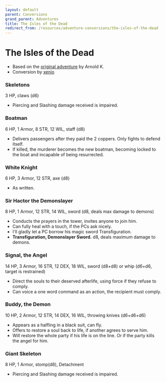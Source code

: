 ```yaml
---
layout: default
parent: Conversions
grand_parent: Adventures
title: The Isles of the Dead
redirect_from: /resources/adventure-conversions/the-isles-of-the-dead
---
```


# The Isles of the Dead
- Based on the [original adventure](http://goblinpunch.blogspot.com/2015/04/the-isles-of-dead.html) by Arnold K.
- Conversion by [xenio](https://xenioinabottle.blogspot.com)

### Skeletons
3 HP, claws (d6)
- Piercing and Slashing damage received is impaired.

### Boatman

6 HP, 1 Armor, 8 STR, 12 WIL, staff (d8)
- Delivers passengers after they paid the 2 coppers. Only fights to defend itself.
- If killed, the murderer becomes the new boatman, becoming locked to the boat and incapable of being resurrected.

### White Knight
6 HP, 3 Armor, 12 STR, axe (d8)
- As written.

### Sir Hactor the Demonslayer
8 HP, 1 Armor, 12 STR, 14 WIL, sword (d8, deals max damage to demons)
- Conducts the prayers in the tower, invites anyone to join him.
- Can fully heal with a touch, if the PCs ask nicely.
- I'll gladly let a PC borrow his magic sword Transfiguration.
- **Transfiguration, Demonslayer Sword.** d8, deals maximum damage to demons.

### Signal, the Angel
14 HP, 3 Armor, 16 STR, 12 DEX, 18 WIL, sword (d8+d8) or whip (d6+d6, target is restrained)

- Direct the souls to their deserved afterlife, using force if they refuse to comply.
- Can voice a one word command as an action, the recipient must comply.

### Buddy, the Demon

10 HP, 2 Armor, 12 STR, 14 DEX, 16 WIL, throwing knives (d6+d6+d6)

- Appears as a halfling in a black suit, can fly.
- Offers to restore a soul back to life, if another agrees to serve him.
- Will restore the whole party if his life is on the line. Or if the party kills the angel for him.

### Giant Skeleton

8 HP, 1 Armor, stomp(d8), Detachment

- Piercing and Slashing damage received is impaired.

